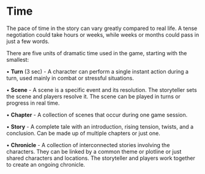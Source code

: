 
# **Time**

The pace of time in the story can vary greatly compared to real life. A tense negotiation could take hours or weeks, while weeks or months could pass in just a few words.

There are five units of dramatic time used in the game, starting with the smallest:

• **Turn** (3 sec) - A character can perform a single instant action during a turn, used mainly in combat or stressful situations.

• **Scene** - A scene is a specific event and its resolution. The storyteller sets the scene and players resolve it. The scene can be played in turns or progress in real time.

• **Chapter** - A collection of scenes that occur during one game session.

• **Story** - A complete tale with an introduction, rising tension, twists, and a conclusion. Can be made up of multiple chapters or just one.

• **Chronicle** - A collection of interconnected stories involving the characters. They can be linked by a common theme or plotline or just shared characters and locations. The storyteller and players work together to create an ongoing chronicle.